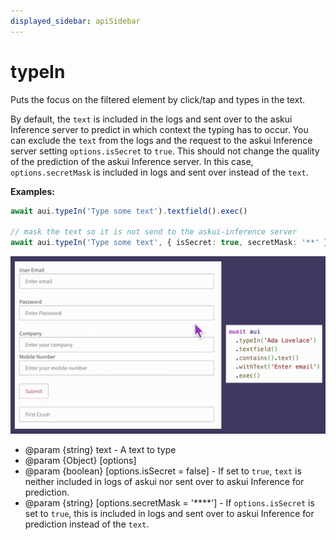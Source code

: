 ```yaml
---
displayed_sidebar: apiSidebar
---
```

# typeIn

Puts the focus on the filtered element by click/tap and types in the text.

By default, the `text` is included in the logs and sent over to the askui Inference server to
predict in which context the typing has to occur. You can exclude the `text` from the logs
and the request to the askui Inference server setting `options.isSecret` to `true`.
This should not change the quality of the prediction of the askui Inference server. In this 
case, `options.secretMask` is included in logs and sent over instead of the `text`.  

**Examples:**
```typescript 
await aui.typeIn('Type some text').textfield().exec()

// mask the text so it is not send to the askui-inference server
await aui.typeIn('Type some text', { isSecret: true, secretMask: '**' }).textfield().exec()
```

![](/img/gif/typeIn.gif)

   * @param {string} text - A text to type
   * @param {Object} [options]
   * @param {boolean} [options.isSecret = false] - If set to `true`, `text` is neither included in
       logs of askui nor sent over to askui Inference for prediction.
   * @param {string} [options.secretMask = '****'] - If `options.isSecret` is set to `true`, this 
       is included in logs and sent over to askui Inference for prediction instead of the `text`.


